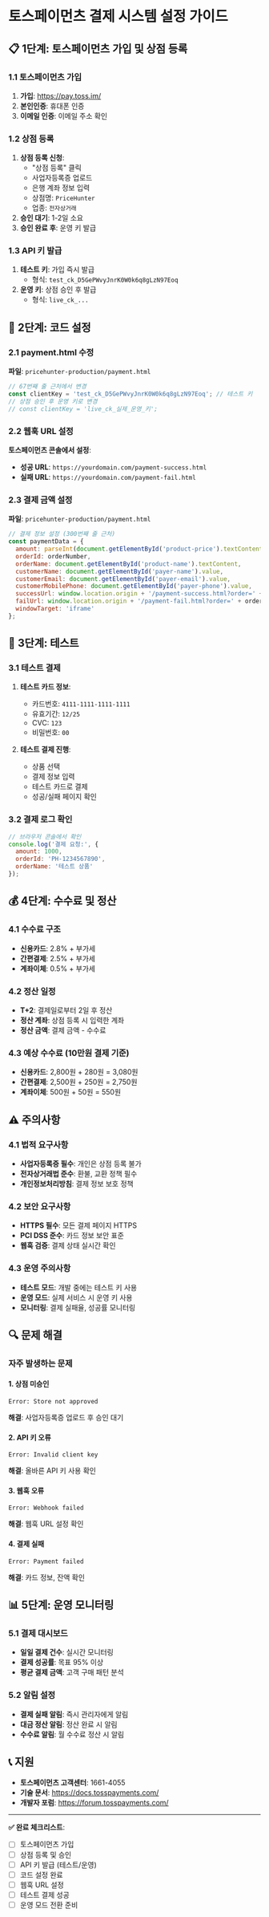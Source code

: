 # 토스페이먼츠 결제 시스템 설정 가이드

## 📋 1단계: 토스페이먼츠 가입 및 상점 등록

### 1.1 토스페이먼츠 가입
1. **가입**: https://pay.toss.im/
2. **본인인증**: 휴대폰 인증
3. **이메일 인증**: 이메일 주소 확인

### 1.2 상점 등록
1. **상점 등록 신청**:
   - "상점 등록" 클릭
   - 사업자등록증 업로드
   - 은행 계좌 정보 입력
   - 상점명: `PriceHunter`
   - 업종: `전자상거래`
2. **승인 대기**: 1-2일 소요
3. **승인 완료 후**: 운영 키 발급

### 1.3 API 키 발급
1. **테스트 키**: 가입 즉시 발급
   - 형식: `test_ck_D5GePWvyJnrK0W0k6q8gLzN97Eoq`
2. **운영 키**: 상점 승인 후 발급
   - 형식: `live_ck_...`

## 🔧 2단계: 코드 설정

### 2.1 payment.html 수정
**파일**: `pricehunter-production/payment.html`

```javascript
// 67번째 줄 근처에서 변경
const clientKey = 'test_ck_D5GePWvyJnrK0W0k6q8gLzN97Eoq'; // 테스트 키
// 상점 승인 후 운영 키로 변경
// const clientKey = 'live_ck_실제_운영_키';
```

### 2.2 웹훅 URL 설정
**토스페이먼츠 콘솔에서 설정**:
- **성공 URL**: `https://yourdomain.com/payment-success.html`
- **실패 URL**: `https://yourdomain.com/payment-fail.html`

### 2.3 결제 금액 설정
**파일**: `pricehunter-production/payment.html`

```javascript
// 결제 정보 설정 (300번째 줄 근처)
const paymentData = {
  amount: parseInt(document.getElementById('product-price').textContent.replace(/[^0-9]/g, '')),
  orderId: orderNumber,
  orderName: document.getElementById('product-name').textContent,
  customerName: document.getElementById('payer-name').value,
  customerEmail: document.getElementById('payer-email').value,
  customerMobilePhone: document.getElementById('payer-phone').value,
  successUrl: window.location.origin + '/payment-success.html?order=' + orderNumber,
  failUrl: window.location.origin + '/payment-fail.html?order=' + orderNumber,
  windowTarget: 'iframe'
};
```

## 🧪 3단계: 테스트

### 3.1 테스트 결제
1. **테스트 카드 정보**:
   - 카드번호: `4111-1111-1111-1111`
   - 유효기간: `12/25`
   - CVC: `123`
   - 비밀번호: `00`

2. **테스트 결제 진행**:
   - 상품 선택
   - 결제 정보 입력
   - 테스트 카드로 결제
   - 성공/실패 페이지 확인

### 3.2 결제 로그 확인
```javascript
// 브라우저 콘솔에서 확인
console.log('결제 요청:', {
  amount: 1000,
  orderId: 'PH-1234567890',
  orderName: '테스트 상품'
});
```

## 💰 4단계: 수수료 및 정산

### 4.1 수수료 구조
- **신용카드**: 2.8% + 부가세
- **간편결제**: 2.5% + 부가세
- **계좌이체**: 0.5% + 부가세

### 4.2 정산 일정
- **T+2**: 결제일로부터 2일 후 정산
- **정산 계좌**: 상점 등록 시 입력한 계좌
- **정산 금액**: 결제 금액 - 수수료

### 4.3 예상 수수료 (10만원 결제 기준)
- **신용카드**: 2,800원 + 280원 = 3,080원
- **간편결제**: 2,500원 + 250원 = 2,750원
- **계좌이체**: 500원 + 50원 = 550원

## ⚠️ 주의사항

### 4.1 법적 요구사항
- **사업자등록증 필수**: 개인은 상점 등록 불가
- **전자상거래법 준수**: 환불, 교환 정책 필수
- **개인정보처리방침**: 결제 정보 보호 정책

### 4.2 보안 요구사항
- **HTTPS 필수**: 모든 결제 페이지 HTTPS
- **PCI DSS 준수**: 카드 정보 보안 표준
- **웹훅 검증**: 결제 상태 실시간 확인

### 4.3 운영 주의사항
- **테스트 모드**: 개발 중에는 테스트 키 사용
- **운영 모드**: 실제 서비스 시 운영 키 사용
- **모니터링**: 결제 실패율, 성공률 모니터링

## 🔍 문제 해결

### 자주 발생하는 문제

#### 1. 상점 미승인
```
Error: Store not approved
```
**해결**: 사업자등록증 업로드 후 승인 대기

#### 2. API 키 오류
```
Error: Invalid client key
```
**해결**: 올바른 API 키 사용 확인

#### 3. 웹훅 오류
```
Error: Webhook failed
```
**해결**: 웹훅 URL 설정 확인

#### 4. 결제 실패
```
Error: Payment failed
```
**해결**: 카드 정보, 잔액 확인

## 📊 5단계: 운영 모니터링

### 5.1 결제 대시보드
- **일일 결제 건수**: 실시간 모니터링
- **결제 성공률**: 목표 95% 이상
- **평균 결제 금액**: 고객 구매 패턴 분석

### 5.2 알림 설정
- **결제 실패 알림**: 즉시 관리자에게 알림
- **대금 정산 알림**: 정산 완료 시 알림
- **수수료 알림**: 월 수수료 정산 시 알림

## 📞 지원

- **토스페이먼츠 고객센터**: 1661-4055
- **기술 문서**: https://docs.tosspayments.com/
- **개발자 포럼**: https://forum.tosspayments.com/

---

**✅ 완료 체크리스트**:
- [ ] 토스페이먼츠 가입
- [ ] 상점 등록 및 승인
- [ ] API 키 발급 (테스트/운영)
- [ ] 코드 설정 완료
- [ ] 웹훅 URL 설정
- [ ] 테스트 결제 성공
- [ ] 운영 모드 전환 준비 